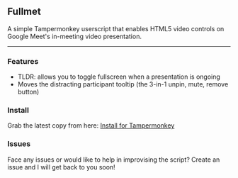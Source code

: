 ## Fullmet
A simple Tampermonkey userscript that enables HTML5 video controls on Google Meet's in-meeting video presentation. 

-----

### Features
- TLDR: allows you to toggle fullscreen when a presentation is ongoing
- Moves the distracting participant tooltip (the 3-in-1 unpin, mute, remove button)

### Install
Grab the latest copy from here: [Install for Tampermonkey](https://github.com/leewp14/Fullmet/raw/main/Fullmet.user.js)

### Issues
Face any issues or would like to help in improvising the script? Create an issue and I will get back to you soon!
